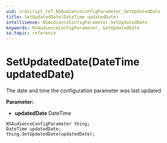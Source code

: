 ```yaml
---
uid: crmscript_ref_NSAudienceConfigParameter_SetUpdatedDate
title: SetUpdatedDate(DateTime updatedDate)
intellisense: NSAudienceConfigParameter.SetUpdatedDate
keywords: NSAudienceConfigParameter, GetUpdatedDate
so.topic: reference
---
```


# SetUpdatedDate(DateTime updatedDate)

The date and time the configuration parameter was last updated

**Parameter:** 
 - **updatedDate** DateTime

```crmscript
NSAudienceConfigParameter thing;
DateTime updatedDate;
thing.SetUpdatedDate(updatedDate);
```

